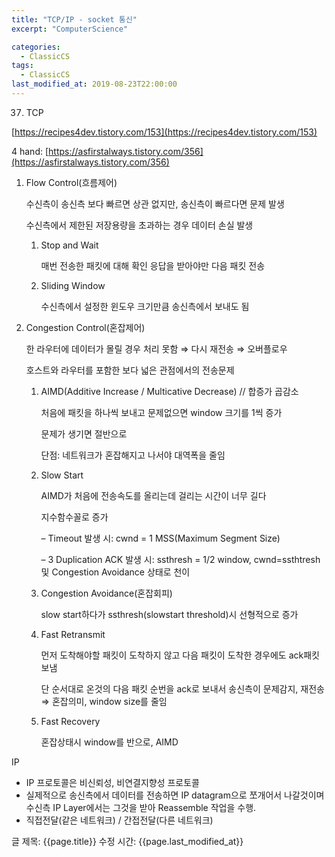```yaml
---
title: "TCP/IP - socket 통신"
excerpt: "ComputerScience"

categories:
  - ClassicCS
tags:
  - ClassicCS
last_modified_at: 2019-08-23T22:00:00
---
```


37. TCP

[](https://www.notion.so/6ee1b8ed43fa4cac8205d0ea9f128da2#9c9adc118ac84f86a1ab01d5a1f528e4)

[https://recipes4dev.tistory.com/153](https://recipes4dev.tistory.com/153)

[](https://www.notion.so/6ee1b8ed43fa4cac8205d0ea9f128da2#2540b659049d478f8aec6921596abe9e)

4 hand: [https://asfirstalways.tistory.com/356](https://asfirstalways.tistory.com/356)

1. Flow Control(흐름제어)

    수신측이 송신측 보다 빠르면 상관 없지만, 송신측이 빠르다면 문제 발생

    수신측에서 제한된 저장용량을 초과하는 경우 데이터 손실 발생

    1. Stop and Wait

        매번 전송한 패킷에 대해 확인 응답을 받아야만 다음 패킷 전송

    2. Sliding Window

        수신측에서 설정한 윈도우 크기만큼 송신측에서 보내도 됨

2. Congestion Control(혼잡제어)

    한 라우터에 데이터가 몰릴 경우 처리 못함 ⇒ 다시 재전송 ⇒ 오버플로우

    호스트와 라우터를 포함한 보다 넓은 관점에서의 전송문제

    1. AIMD(Additive Increase / Multicative Decrease) // 합증가 곱감소

        처음에 패킷을 하나씩 보내고 문제없으면 window 크기를 1씩 증가

        문제가 생기면 절반으로

        단점: 네트워크가 혼잡해지고 나서야 대역폭을 줄임

    2. Slow Start

        AIMD가 처음에 전송속도를 올리는데 걸리는 시간이 너무 길다

        지수함수꼴로 증가

        – Timeout 발생 시: cwnd = 1 MSS(Maximum Segment Size)

        – 3 Duplication ACK 발생 시: ssthresh = 1/2 window, cwnd=ssthtresh 및 Congestion Avoidance 상태로 천이

    3. Congestion Avoidance(혼잡회피)

        slow start하다가 ssthresh(slowstart threshold)시 선형적으로 증가

    4. Fast Retransmit

        먼저 도착해야할 패킷이 도착하지 않고 다음 패킷이 도착한 경우에도 ack패킷 보냄

        단 순서대로 온것의 다음 패킷 순번을 ack로 보내서 송신측이 문제감지, 재전송 ⇒ 혼잡의미, window size를 줄임

    5. Fast Recovery

        혼잡상태시 window를 반으로, AIMD

    [](https://www.notion.so/6ee1b8ed43fa4cac8205d0ea9f128da2#d60f9140e91d4c9daa490e179da15f97)

    [](https://www.notion.so/6ee1b8ed43fa4cac8205d0ea9f128da2#c8ade3e0eedb4bcd86834b048b933ff9)

IP

- IP 프로토콜은 비신뢰성, 비연결지향성 프로토콜
- 실제적으로 송신측에서 데이터를 전송하면 IP datagram으로 쪼개어서 나갈것이며 수신측 IP Layer에서는 그것을 받아 Reassemble 작업을 수행.
- 직접전달(같은 네트워크) / 간접전달(다른 네트워크)

[](https://www.notion.so/6ee1b8ed43fa4cac8205d0ea9f128da2#7c55754fd8f24b66a5af123b1e6e826e)

글 제목: {{page.title}}
수정 시간: {{page.last_modified_at}}
